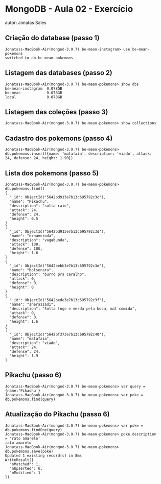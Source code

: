 # MongoDB - Aula 02 - Exercício
autor: Jonatas Sales

## Criação do database (passo 1)

```
Jonatass-MacBook-Air(mongod-3.0.7) be-mean-instagram> use be-mean-pokemons
switched to db be-mean-pokemons
```
## Listagem das databases (passo 2)

```
Jonatass-MacBook-Air(mongod-3.0.7) be-mean-pokemons> show dbs
be-mean-instagram  0.078GB
be-mean            0.078GB
local              0.078GB
```

## Listagem das coleções (passo 3)

```
Jonatass-MacBook-Air(mongod-3.0.7) be-mean-pokemons> show collections
```

## Cadastro dos pokemons (passo 4)

```
Jonatass-MacBook-Air(mongod-3.0.7) be-mean-pokemons> db.pokemons.insert({name: 'malafaia', description: 'viado', attack: 24, defense: 24, height: 1.90})
```

## Lista dos pokemons (passo 5)

```
Jonatass-MacBook-Air(mongod-3.0.7) be-mean-pokemons> db.pokemons.find()
{
  "_id": ObjectId("5642bd913e7b13c695792c3c"),
  "name": "Pikachu",
  "description": "solta raio",
  "attack": 24,
  "defense": 24,
  "height": 0.5
}
{
  "_id": ObjectId("5642bd913e7b13c695792c3d"),
  "name": "exnamorada",
  "description": "vagabunda",
  "attack": 100,
  "defense": 100,
  "height": 1.6
}
{
  "_id": ObjectId("5642bebb3e7b13c695792c3e"),
  "name": "bolsonaro",
  "description": "burro pra caralho",
  "attack": 0,
  "defense": 0,
  "height": 0
}
{
  "_id": ObjectId("5642bede3e7b13c695792c3f"),
  "name": "sherazzadi",
  "description": "Solta fogo e merda pela boca, mal comida",
  "attack": 0,
  "defense": 0,
  "height": 1.6
}
{
  "_id": ObjectId("5642bf373e7b13c695792c40"),
  "name": "malafaia",
  "description": "viado",
  "attack": 24,
  "defense": 24,
  "height": 1.9
}

```

## Pikachu (passo 6)

```
Jonatass-MacBook-Air(mongod-3.0.7) be-mean-pokemons> var query = {name:'Pikachu'}
Jonatass-MacBook-Air(mongod-3.0.7) be-mean-pokemons> var poke = db.pokemons.find(query)
```

## Atualização do Pikachu (passo 6)

```
Jonatass-MacBook-Air(mongod-3.0.7) be-mean-pokemons> var poke = db.pokemons.findOne(query)
Jonatass-MacBook-Air(mongod-3.0.7) be-mean-pokemons> poke.description = 'rato amarelo'
rato amarelo
Jonatass-MacBook-Air(mongod-3.0.7) be-mean-pokemons> db.pokemons.save(poke)
Updated 1 existing record(s) in 8ms
WriteResult({
  "nMatched": 1,
  "nUpserted": 0,
  "nModified": 1
})
```
